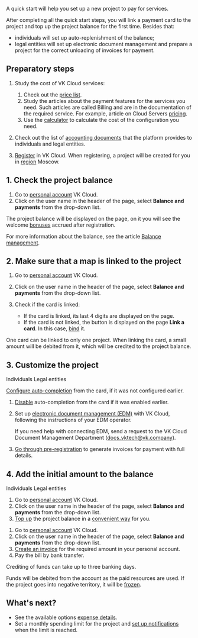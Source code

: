 A quick start will help you set up a new project to pay for services.

After completing all the quick start steps, you will link a payment card to the project and top up the project balance for the first time. Besides that:

- individuals will set up auto-replenishment of the balance;
- legal entities will set up electronic document management and prepare a project for the correct unloading of invoices for payment.

## Preparatory steps

1. Study the cost of VK Cloud services:

   1. Check out the [price list](https://cloud.vk.com/pricelist/).
   1. Study the articles about the payment features for the services you need. Such articles are called Billing and are in the documentation of the required service. For example, article on Cloud Servers [pricing](/en/computing/iaas/tariffication).
   1. Use the [calculator](https://cloud.vk.com/en/pricing) to calculate the cost of the configuration you need.

1. Check out the list of [accounting documents](../concepts/report) that the platform provides to individuals and legal entities.
1. [Register](/en/intro/start/account-registration) in VK Cloud. When registering, a project will be created for you in [region](/en/tools-for-using-services/account/concepts/regions) Moscow.

## 1. Check the project balance

1. Go to [personal account](https://msk.cloud.vk.com/app/en/) VK Cloud.
1. Click on the user name in the header of the page, select **Balance and payments** from the drop-down list.

The project balance will be displayed on the page, on it you will see the welcome [bonuses](../concepts/balance) accrued after registration.

For more information about the balance, see the article [Balance management](../service-management/payment).

## 2. Make sure that a map is linked to the project

1. Go to [personal account](https://msk.cloud.vk.com/app/en/) VK Cloud.
1. Click on the user name in the header of the page, select **Balance and payments** from the drop-down list.
1. Check if the card is linked:

   - If the card is linked, its last 4 digits are displayed on the page.
   - If the card is not linked, the button is displayed on the page **Link a card**. In this case, [bind](../service-management/add-card#bind_the_card) it.

One card can be linked to only one project. When linking the card, a small amount will be debited from it, which will be credited to the project balance.

## 3. Customize the project

<tabs>
<tablist>
<tab>Individuals</tab>
<tab>Legal entities</tab>
</tablist>
<tabpanel>

[Configure auto-completion](../service-management/add-card#configure_auto_completion) from the card, if it was not configured earlier.

</tabpanel>
<tabpanel>

1. [Disable](../service-management/add-card#configure_auto_completion) auto-completion from the card if it was enabled earlier.
1. Set up [electronic document management (EDM)](../concepts/report) with VK Cloud, following the instructions of your EDM operator.

   If you need help with connecting EDM, send a request to the VK Cloud Document Management Department (docs_vktech@vk.company).

1. [Go through pre-registration](../service-management/corporate#additional_registration_of_legal_entities) to generate invoices for payment with full details.

</tabpanel>
</tabs>

## 4. Add the initial amount to the balance

<tabs>
<tablist>
<tab>Individuals</tab>
<tab>Legal entities</tab>
</tablist>
<tabpanel>

1. Go to [personal account](https://msk.cloud.vk.com/app/en/) VK Cloud.
1. Click on the user name in the header of the page, select **Balance and payments** from the drop-down list.
1. [Top up](../service-management/payment#making_a_payment) the project balance in a [convenient way](../concepts/payment-methods) for you.

</tabpanel>
<tabpanel>

1. Go to [personal account](https://msk.cloud.vk.com/app/en/) VK Cloud.
1. Click on the user name in the header of the page, select **Balance and payments** from the drop-down list.
1. [Create an invoice](../service-management/bill-generation) for the required amount in your personal account.
1. Pay the bill by bank transfer.

Crediting of funds can take up to three banking days.

</tabpanel>
</tabs>

Funds will be debited from the account as the paid resources are used. If the project goes into negative territory, it will be [frozen](/en/tools-for-using-services/account/concepts/projects#automatic_freezing_of_the_project).

## What's next?

- See the available options [expense details](../service-management/detail).
- Set a monthly spending limit for the project and [set up notifications](../service-management/payment#expenses_notifications) when the limit is reached.
